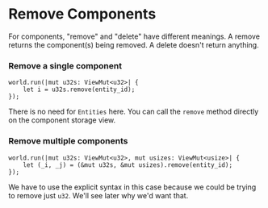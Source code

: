 # Remove Components

For components, "remove" and "delete" have different meanings. A remove returns the component(s) being removed.  A delete doesn't return anything.

### Remove a single component

```rust, noplaypen
world.run(|mut u32s: ViewMut<u32>| {
    let i = u32s.remove(entity_id);
});
```

There is no need for `Entities` here. You can call the `remove` method directly on the component storage view.

### Remove multiple components

```rust, noplaypen
world.run(|mut u32s: ViewMut<u32>, mut usizes: ViewMut<usize>| {
    let (_i, _j) = (&mut u32s, &mut usizes).remove(entity_id);
});
```

We have to use the explicit syntax in this case because we could be trying to remove just `u32`. We'll see later why we'd want that.
